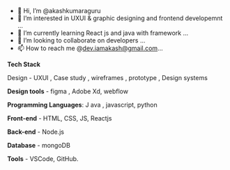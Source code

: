 - 👋 Hi, I’m @akashkumaraguru
- 👀 I’m interested in UXUI & graphic designing and frontend developemnt ...
- 🌱 I’m currently learning React js and java with framework ...
- 💞️ I’m looking to collaborate on developers ...
- 📫 How to reach me  @dev.iamakash@gmail.com...

 
**Tech Stack**

Design -  UXUI , Case study , wireframes , prototype , Design systems 

 **Design tools** - figma , Adobe Xd, webflow  
 
 **Programming Languages**: J ava , javascript, python  

**Front-end** -  HTML, CSS, JS, Reactjs  

**Back-end** - Node.js   

**Database** - mongoDB    

**Tools** -  VSCode, GitHub.  

<!---
akashkumaraguru/akashkumaraguru is a ✨ special ✨ repository because its `README.md` (this file) appears on your GitHub profile.
You can click the Preview link to take a look at your changes.
--->
